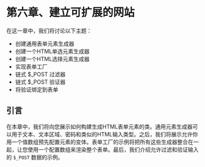 # 第六章、建立可扩展的网站

在这一章中，我们将讨论以下主题：

* 创建通用表单元素生成器
* 创建一个HTML单选元素生成器
* 创建一个HTML选择元素生成器
* 实现表单工厂
* 链式 $\_POST 过滤器
* 链式 $\_POST 验证器
* 将验证绑定到表单

## 引言

在本章中，我们将向您展示如何构建生成HTML表单元素的类。通用元素生成器可以用于文本、文本区域、密码和类似的HTML输入类型。之后，我们将展示允许你用一个值数组预先配置元素的变体。表单工厂的示例将把所有这些生成器整合在一起，让您使用一个配置数组来渲染整个表单。最后，我们介绍允许过滤和验证输入的 `$_POST` 数据的示例。

